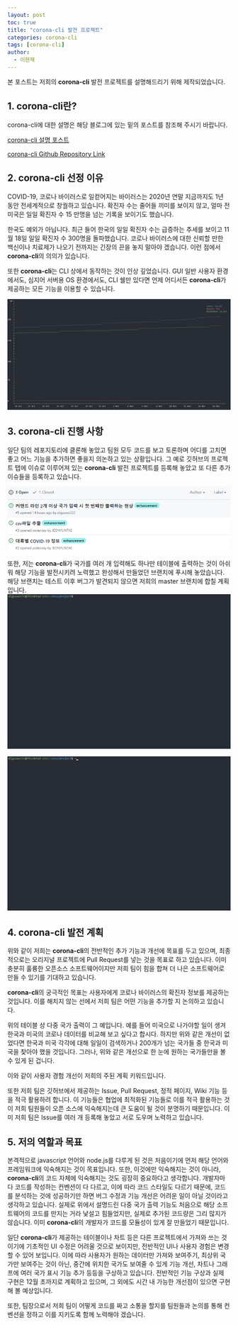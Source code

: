 ```yaml
---
layout: post
toc: true
title: "corona-cli 발전 프로젝트"
categories: corona-cli
tags: [corona-cli]
author:
  - 이현재
---
```


본 포스트는 저희의 **corona-cli** 발전 프로젝트를 설명해드리기 위해 제작되었습니다.
<br>

<!--break-->

## 1. corona-cli란?

corona-cli에 대한 설명은 해당 블로그에 있는 밑의 포스트를 참조해 주시기 바랍니다.  

[corona-cli 설명 포스트](https://dlguswo333.github.io/corona-cli/2020/11/16/corona-cli-설명.html)
<br>

[corona-cli Github Repository Link](https://github.com/ahmadawais/corona-cli)
<br>

## 2. corona-cli 선정 이유

COVID-19, 코로나 바이러스로 일컫어지는 바이러스는 2020년 연말 지금까지도 1년 동안 전세계적으로 창궐하고 있습니다. 확진자 수는 줄어들 끼미를 보이지 않고, 얼마 전 미국은 일일 확진자 수 15 만명을 넘는 기록을 보이기도 했습니다.
<br>

한국도 예외가 아닙니다. 최근 들어 한국의 일일 확진자 수는 급증하는 추세를 보이고 11월 18일 일일 확진자 수 300명을 돌파했습니다. 코로나 바이러스에 대한 신뢰할 만한 백신이나 치료제가 나오기 전까지는 긴장의 끈을 놓지 말아야 겠습니다. 이런 점에서 **corona-cli**의 의의가 있습니다.
<br>

또한 **corona-cli**는 CLI 상에서 동작하는 것이 인상 깊었습니다. GUI 일반 사용자 환경에서도, 심지어 서버용 OS 환경에서도, CLI 쉘만 있다면 언제 어디서든 **corona-cli**가 제공하는 모든 기능을 이용할 수 있습니다.
<br>

![corona-cli-ex3.png](/img/2020-11-19-corona-cli-project/corona-cli-ex3.png)
<br>

## 3. corona-cli 진행 사항
일단 팀의 레포지토리에 클론해 놓았고 팀원 모두 코드를 보고 토론하며 어디를 고치면 좋고 어느 기능을 추가하면 좋을지 의논하고 있는 상황입니다.
그 예로 깃허브의 프로젝트 탭에 이슈로 이루어져 있는 **corona-cli** 발전 프로젝트를 등록해 놓았고 또 다른 추가 이슈들을 등록하고 있습니다.
<br>

![1119-github-issue.png](/img/2020-11-19-corona-cli-project/1119-github-issue.png)
<br>

또한, 저는 **corona-cli**가 국가를 여러 개 입력해도 하나만 테이블에 출력하는 것이 아쉬워 해당 기능을 발전시키려 노력했고 완성해서 만들었던 브랜치에 푸시해 놓았습니다. 해당 브랜치는 테스트 이후 버그가 발견되지 않으면 저희의 master 브랜치에 합칠 계획입니다.
![1119-multi1.gif](/img/2020-11-19-corona-cli-project/1119-multi1.gif)
<br>

![1119-multi2.gif](/img/2020-11-19-corona-cli-project/1119-multi2.gif)
<br>

## 4. corona-cli 발전 계획
위와 같이 저희는 **corona-cli**의 전반적인 추가 기능과 개선에 목표를 두고 있으며, 최종적으로는 오리지널 프로젝트에 Pull Request를 넣는 것을 목표로 하고 있습니다. 이미 충분히 훌륭한 오픈소스 소프트웨어이지만 저희 팀이 힘을 합쳐 더 나은 소프트웨어로 만들 수 있기를 기대하고 있습니다.
<br>

**corona-cli**의 궁극적인 목표는 사용자에게 코로나 바이러스의 확진자 정보를 제공하는 것입니다. 이를 해치지 않는 선에서 저희 팀은 어떤 기능을 추가할 지 논의하고 있습니다.
<br>

위의 테이블 상 다중 국가 출력이 그 예입니다. 예를 들어 미국으로 나가야할 일이 생겨 한국과 미국의 코로나 데이터를 비교해 보고 싶다고 합시다. 하지만 위와 같은 개선이 없었다면 한국과 미국 각각에 대해 일일이 검색하거나 200개가 넘는 국가들 중 한국과 미국을 찾아야 했을 것입니다. 그러나, 위와 같은 개선으로 한 눈에 원하는 국가들만을 볼 수 있게 된 겁니다.
<br>

이와 같이 사용자 경험 개선이 저희의 주된 계획 키워드입니다.
<br>

또한 저희 팀은 깃허브에서 제공하는 Issue, Pull Request, 정적 페이지, Wiki 기능 등을 적극 활용하려 합니다. 이 기능들은 협업에 최적화된 기능들로 이를 적극 활용하는 것이 저희 팀원들이 오픈 소스에 익숙해지는데 큰 도움이 될 것이 분명하기 때문입니다. 이미 저희 팀은 Issue를 여러 개 등록해 놓았고 서로 도우며 노력하고 있습니다.

## 5. 저의 역할과 목표
본격적으로 javascript 언어와 node.js를 다루게 된 것은 처음이기에 먼저 해당 언어와 프레임워크에 익숙해지는 것이 목표입니다. 또한, 이것에만 익숙해지는 것이 아니라, **corona-cli**의 코드 자체에 익숙해지는 것도 굉장히 중요하다고 생각합니다. 개발자마다 코드를 작성하는 컨벤션이 다 다르고, 이에 따라 코드 스타일도 다르기 때문에, 코드를 분석하는 것에 성공하기만 하면 버그 수정과 기능 개선은 어려운 일이 아닐 것이라고 생각하고 있습니다. 실제로 위에서 설명드린 다중 국가 출력 기능도 처음으로 해당 소프트웨어의 코드를 만지는 거라 낯설고 힘들었지만, 실제로 추가된 코드량은 그리 많지가 않습니다. 이미 **corona-cli**의 개발자가 코드를 모듈성이 있게 잘 만들었기 때문입니다.
<br>

일단 **corona-cli**가 제공하는 테이블이나 차트 등은 다른 프로젝트에서 가져와 쓰는 것이기에 기초적인 UI 수정은 어려울 것으로 보이지만, 전반적인 UI나 사용자 경험은 변경할 수 있어 보입니다. 이에 따라 사용자가 원하는 데이터만 가져와 보여주기, 최상위 국가만 보여주는 것이 아닌, 중간에 위치한 국가도 보여줄 수 있게 기능 개선, 차트나 그래프에 여러 국가 표시 기능 추가 등등을 구상하고 있습니다. 전반적인 기능 구상과 실제 구현은 12월 초까지로 계획하고 있으며, 그 외에도 시간 내 가능한 개선점이 있으면 구현해 볼 예상입니다.
<br>

또한, 팀장으로서 저희 팀이 어떻게 코드를 짜고 소통을 할지를 팀원들과 논의를 통해 컨벤션을 정하고 이를 지키도록 함께 노력해야 겠습니다.
<br>
